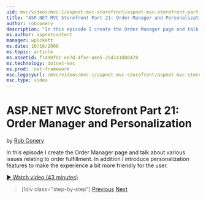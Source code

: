 ```yaml
---
uid: mvc/videos/mvc-1/aspnet-mvc-storefront/aspnet-mvc-storefront-part-21-order-manager-and-personalization
title: "ASP.NET MVC Storefront Part 21: Order Manager and Personalization | Microsoft Docs"
author: robconery
description: "In this episode I create the Order Manager page and talk about various issues relating to order fulfillment. In addition I introduce personalization features..."
ms.author: aspnetcontent
manager: wpickett
ms.date: 10/16/2008
ms.topic: article
ms.assetid: f1490fdc-ee7d-4fee-a4e5-25d141d88478
ms.technology: dotnet-mvc
ms.prod: .net-framework
msc.legacyurl: /mvc/videos/mvc-1/aspnet-mvc-storefront/aspnet-mvc-storefront-part-21-order-manager-and-personalization
msc.type: video
---
```

ASP.NET MVC Storefront Part 21: Order Manager and Personalization
====================
by [Rob Conery](https://github.com/robconery)

In this episode I create the Order Manager page and talk about various issues relating to order fulfillment. In addition I introduce personalization features to make the experience a bit more friendly for the user.

[&#9654; Watch video (43 minutes)](https://channel9.msdn.com/Blogs/ASP-NET-Site-Videos/aspnet-mvc-storefront-part-21-order-manager-and-personalization)

>[!div class="step-by-step"]
[Previous](aspnet-mvc-storefront-part-20-logging.md)
[Next](aspnet-mvc-storefront-part-22-restructuring-rerouting-and-paypal.md)